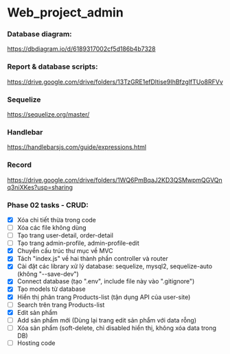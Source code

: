 # Web_project_admin
### Database diagram: 
  https://dbdiagram.io/d/6189317002cf5d186b4b7328
### Report & database scripts:
  https://drive.google.com/drive/folders/13TzGRE1efDltise9IhBfzglfTUo8RFVv
### Sequelize 
https://sequelize.org/master/
### Handlebar
https://handlebarsjs.com/guide/expressions.html
### Record
https://drive.google.com/drive/folders/1WQ6PmBqaJ2KD3QSMwpmQGVQnq3niXKes?usp=sharing
### Phase 02 tasks - CRUD:
- [x] Xóa chi tiết thừa trong code
- [ ] Xóa các file không dùng
- [ ] Tạo trang user-detail, order-detail
- [ ] Tạo trang admin-profile, admin-profile-edit
- [x] Chuyển cấu trúc thư mục về MVC
- [x] Tách "index.js" về hai thành phần controller và router
- [x] Cài đặt các library xử lý database: sequelize, mysql2, sequelize-auto (không "--save-dev")
- [x] Connect database (tạo ".env", include file này vào ".gitignore")
- [x] Tạo models từ database
- [x] Hiển thị phân trang Products-list (tận dụng API của user-site)
- [ ] Search trên trang Products-list
- [x] Edit sản phẩm
- [ ] Add sản phẩm mới (Dùng lại trang edit sản phẩm với data rỗng)
- [ ] Xóa sản phẩm (soft-delete, chỉ disabled hiển thị, không xóa data trong DB)
- [ ] Hosting code
